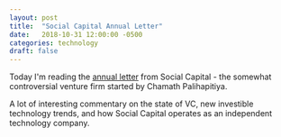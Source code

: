 ```yaml
---
layout: post
title:  "Social Capital Annual Letter"
date:   2018-10-31 12:00:00 -0500
categories: technology 
draft: false
---
```



Today I'm reading the [annual letter](https://s3-us-west-2.amazonaws.com/socialcapital-annual-letters/Social+Capital+Interim+Annual+Letter,+2018.pdf) from Social Capital - the somewhat controversial venture firm started by Chamath Palihapitiya. 

A lot of interesting commentary on the state of VC, new investible technology trends, and how Social Capital operates as an independent technology company. 

